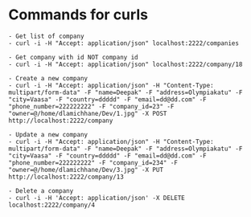 Commands for curls
==============

	- Get list of company
	- curl -i -H "Accept: application/json" localhost:2222/companies
	
	- Get company with id NOT company id
	- curl -i -H "Accept: application/json" localhost:2222/company/18
	
	- Create a new company
	- curl -i -H "Accept: application/json" -H "Content-Type: multipart/form-data" -F "name=Deepak" -F "address=Olympiakatu" -F "city=Vaasa" -F "country=ddddd" -F "email=dd@dd.com" -F "phone_number=222222222" -F "company_id=23" -F "owner=@/home/dlamichhane/Dev/1.jpg" -X POST http://localhost:2222/company
	
	- Update a new company
	- curl -i -H "Accept: application/json" -H "Content-Type: multipart/form-data" -F "name=Deepak" -F "address=Olympiakatu" -F "city=Vaasa" -F "country=ddddd" -F "email=dd@dd.com" -F "phone_number=222222222" -F "company_id=234" -F "owner=@/home/dlamichhane/Dev/3.jpg" -X PUT http://localhost:2222/company/13
	
	- Delete a company
	- curl -i -H 'Accept: application/json' -X DELETE localhost:2222/company/4

